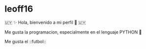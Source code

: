 # leoff16
🇺🇾 ✨ Hola, bienvenido a mi perfil 👋 🇺🇾

Me gusta la programacion, especialmente en el lenguaje PYTHON 🐍

Me gusta el ::futbol::

